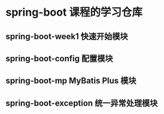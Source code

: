 # spring-boot 课程的学习仓库

## spring-boot-week1 快速开始模块

## spring-boot-config 配置模块

## spring-boot-mp MyBatis Plus 模块

## spring-boot-exception 统一异常处理模块